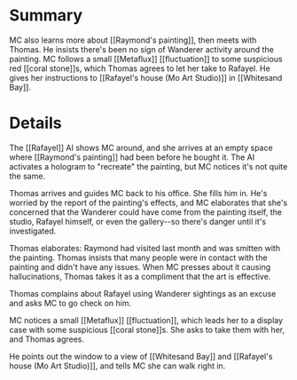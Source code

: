# Summary
MC also learns more about [[Raymond's painting]], then meets with Thomas. He insists there's been no sign of Wanderer activity around the painting. MC follows a small [[Metaflux]] [[fluctuation]] to some suspicious red [[coral stone]]s, which Thomas agrees to let her take to Rafayel. He gives her instructions to [[Rafayel's house (Mo Art Studio)]] in [[Whitesand Bay]].

# Details

The [[Rafayel]] AI shows MC around, and she arrives at an empty space where [[Raymond's painting]] had been before he bought it. The AI activates a hologram to "recreate" the painting, but MC notices it's not quite the same.

Thomas arrives and guides MC back to his office. She fills him in. He's worried by the report of the painting's effects, and MC elaborates that she's concerned that the Wanderer could have come from the painting itself, the studio, Rafayel himself, or even the gallery--so there's danger until it's investigated.

Thomas elaborates: Raymond had visited last month and was smitten with the painting. Thomas insists that many people were in contact with the painting and didn't have any issues. When MC presses about it causing hallucinations, Thomas takes it as a compliment that the art is effective.

Thomas complains about Rafayel using Wanderer sightings as an excuse and asks MC to go check on him.

MC notices a small [[Metaflux]] [[fluctuation]], which leads her to a display case with some suspicious [[coral stone]]s. She asks to take them with her, and Thomas agrees.

He points out the window to a view of [[Whitesand Bay]] and [[Rafayel's house (Mo Art Studio)]], and tells MC she can walk right in.